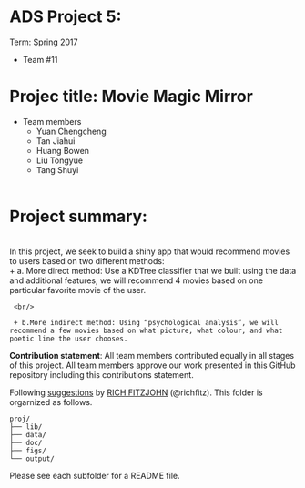 # ADS Project 5: 

Term: Spring 2017

+ Team #11

# Projec title: Movie Magic Mirror
+ Team members
	+ Yuan Chengcheng
	+ Tan Jiahui
	+ Huang Bowen
	+ Liu Tongyue
	+ Tang Shuyi
	<br/>
# Project summary: 
<br/>
     In this project, we seek to build a shiny app that would recommend movies to users based on two different methods: 
<br/>
     + a. More direct method: Use a KDTree classifier that we built using the data and additional features, we will recommend 4 movies based on one particular favorite movie of the user.  
     
     <br/>
     
     + b.More indirect method: Using “psychological analysis”, we will recommend a few movies based on what picture, what colour, and what poetic line the user chooses.
	
**Contribution statement**: All team members contributed equally in all stages of this project. All team members approve our work presented in this GitHub repository including this contributions statement. 

Following [suggestions](http://nicercode.github.io/blog/2013-04-05-projects/) by [RICH FITZJOHN](http://nicercode.github.io/about/#Team) (@richfitz). This folder is orgarnized as follows.

```
proj/
├── lib/
├── data/
├── doc/
├── figs/
└── output/
```

Please see each subfolder for a README file.
